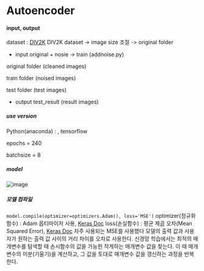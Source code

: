 # Autoencoder

#### input, output
dataset : [DIV2K](https://data.vision.ee.ethz.ch/cvl/DIV2K/)
DIV2K dataset -> image size 조절 -> original folder

- input
original + nosie -> train (addnoise.py)

original folder (cleaned images)

train folder (noised images)

test folder (test images)

- output
test_result (result images)

##### use version
Python(anaconda) : , tensorflow


epochs = 240

batchsize = 8

##### model

![image](https://user-images.githubusercontent.com/40592785/113293154-5f35b280-9330-11eb-82a8-783a20a98d81.png)



##### 모델 컴파일
```model.compile(optimizer=optimizers.Adam(), loss='MSE')```
optimizer(정규화함수) : Adam 옵티마이저 사용, [Keras Doc](https://keras.io/api/optimizers/)
loss(손실함수) : 평균 제곱 오차(Mean Squared Error), [Keras Doc](https://keras.io/api/losses/regression_losses/#meansquarederror-class)
자주 사용되는 MSE를 사용했다 모델의 출력 값과 사용자가 원하는 출력 값 사이의 거리 차이를 오차로 사용한다. 신경망 학습에서는 최적의 매개변수를 탐색할 때 손시함수의 값을 가능한 작게하는 매개변수 값을 찾는다. 이 때 매개변수의 미분(기울기)을 계산하고, 그 값을 토대로 매개변수 값을 갱신하는 과정을 반복한다.
